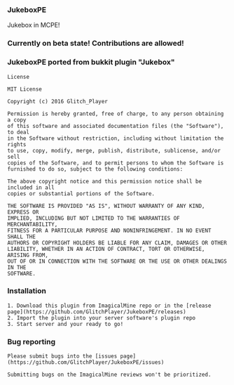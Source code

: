 ### JukeboxPE
Jukebox in MCPE!

### Currently on beta state! Contributions are allowed!

### JukeboxPE ported from bukkit plugin "Jukebox"

    License

    MIT License

    Copyright (c) 2016 Glitch_Player

    Permission is hereby granted, free of charge, to any person obtaining a copy
    of this software and associated documentation files (the "Software"), to deal
    in the Software without restriction, including without limitation the rights
    to use, copy, modify, merge, publish, distribute, sublicense, and/or sell
    copies of the Software, and to permit persons to whom the Software is
    furnished to do so, subject to the following conditions:

    The above copyright notice and this permission notice shall be included in all
    copies or substantial portions of the Software.

    THE SOFTWARE IS PROVIDED "AS IS", WITHOUT WARRANTY OF ANY KIND, EXPRESS OR
    IMPLIED, INCLUDING BUT NOT LIMITED TO THE WARRANTIES OF MERCHANTABILITY,
    FITNESS FOR A PARTICULAR PURPOSE AND NONINFRINGEMENT. IN NO EVENT SHALL THE
    AUTHORS OR COPYRIGHT HOLDERS BE LIABLE FOR ANY CLAIM, DAMAGES OR OTHER
    LIABILITY, WHETHER IN AN ACTION OF CONTRACT, TORT OR OTHERWISE, ARISING FROM,
    OUT OF OR IN CONNECTION WITH THE SOFTWARE OR THE USE OR OTHER DEALINGS IN THE
    SOFTWARE.

### Installation

    1. Download this plugin from ImagicalMine repo or in the [release page](https://github.com/GlitchPlayer/JukeboxPE/releases)
    2. Import the plugin into your server software's plugin repo
    3. Start server and your ready to go!

### Bug reporting
    
    Please submit bugs into the [issues page](https://github.com/GlitchPlayer/JukeboxPE/issues)
    
    Submitting bugs on the ImagicalMine reviews won't be prioritized.

 
